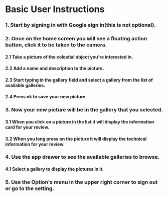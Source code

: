 # Basic User Instructions

### 1. Start by signing in with Google sign in(this is not optional).

### 2. Once on the home screen you will see a floating action button, click it to be taken to the camera.

#### 2.1 Take a picture of the celestial object you're interested in. 

#### 2.2 Add a name and description to the picture.

#### 2.3 Start typing in the gallery field and select a gallery from the list of available galleries.

#### 2.4 Press ok to save your new picture.

### 3. Now your new picture will be in the gallery that you selected.

#### 3.1 When you click on a picture in the list it will display the information card for your review.

#### 3.2 When you long press on the picture it will display the technical information for your review.

### 4. Use the app drawer to see the available galleries to browse. 

#### 4.1 Select a gallery to display the pictures in it.

### 5. Use the Option's menu in the upper right corner to sign out or go to the setting.